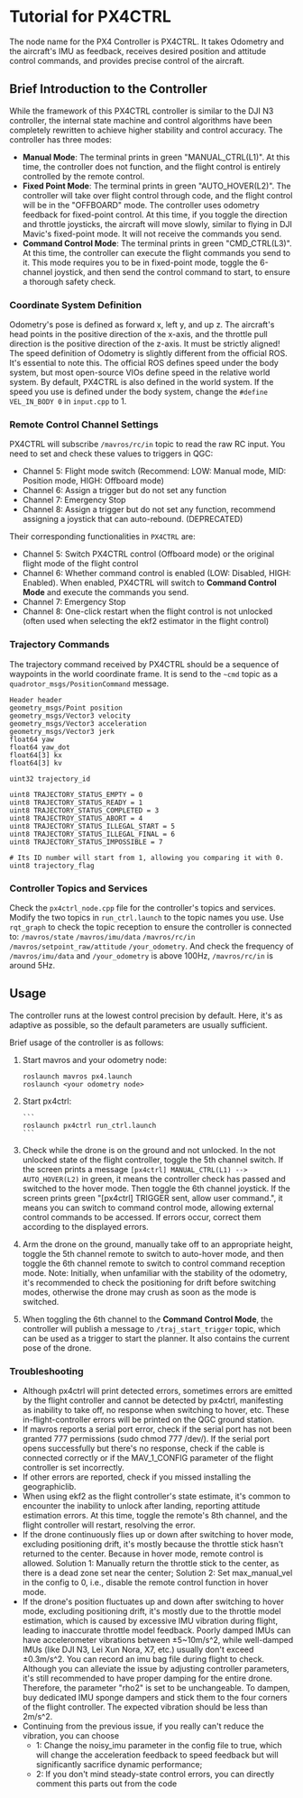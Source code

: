 # Tutorial for PX4CTRL

The node name for the PX4 Controller is PX4CTRL.
It takes Odometry and the aircraft's IMU as feedback, receives desired position and attitude control commands, and provides precise control of the aircraft.

## Brief Introduction to the Controller

While the framework of this PX4CTRL controller is similar to the DJI N3 controller, the internal state machine and control algorithms have been completely rewritten to achieve higher stability and control accuracy.
The controller has three modes:

- **Manual Mode**: The terminal prints in green "MANUAL_CTRL(L1)". At this time, the controller does not function, and the flight control is entirely controlled by the remote control.
- **Fixed Point Mode**: The terminal prints in green "AUTO_HOVER(L2)". The controller will take over flight control through code, and the flight control will be in the "OFFBOARD" mode.
  The controller uses odometry feedback for fixed-point control. At this time, if you toggle the direction and throttle joysticks, the aircraft will move slowly, similar to flying in DJI Mavic's fixed-point mode.
  It will not receive the commands you send.
- **Command Control Mode**: The terminal prints in green "CMD_CTRL(L3)". At this time, the controller can execute the flight commands you send to it.
  This mode requires you to be in fixed-point mode, toggle the 6-channel joystick, and then send the control command to start, to ensure a thorough safety check.

### Coordinate System Definition

Odometry's pose is defined as forward x, left y, and up z. The aircraft's head points in the positive direction of the x-axis, and the throttle pull direction is the positive direction of the z-axis. It must be strictly aligned!
The speed definition of Odometry is slightly different from the official ROS. It's essential to note this. The official ROS defines speed under the body system, but most open-source VIOs define speed in the relative world system.
By default, PX4CTRL is also defined in the world system. If the speed you use is defined under the body system, change the `#define VEL_IN_BODY 0` in `input.cpp` to 1.

### Remote Control Channel Settings

PX4CTRL will subscribe `/mavros/rc/in` topic to read the raw RC input.
You need to set and check these values to triggers in QGC:

- Channel 5: Flight mode switch (Recommend: LOW: Manual mode, MID: Position mode, HIGH: Offboard mode)
- Channel 6: Assign a trigger but do not set any function
- Channel 7: Emergency Stop
- Channel 8: Assign a trigger but do not set any function, recommend assigning a joystick that can auto-rebound. (DEPRECATED)

Their corresponding functionalities in `PX4CTRL` are:

- Channel 5: Switch PX4CTRL control (Offboard mode) or the original flight mode of the flight control
- Channel 6: Whether command control is enabled (LOW: Disabled, HIGH: Enabled). When enabled, PX4CTRL will switch to **Command Control Mode** and execute the commands you send.
- Channel 7: Emergency Stop
- Channel 8: One-click restart when the flight control is not unlocked (often used when selecting the ekf2 estimator in the flight control)

### Trajectory Commands

The trajectory command received by PX4CTRL should be a sequence of waypoints in the world coordinate frame.
It is send to the `~cmd` topic as a `quadrotor_msgs/PositionCommand` message.

```
Header header
geometry_msgs/Point position
geometry_msgs/Vector3 velocity
geometry_msgs/Vector3 acceleration
geometry_msgs/Vector3 jerk
float64 yaw
float64 yaw_dot
float64[3] kx
float64[3] kv

uint32 trajectory_id

uint8 TRAJECTORY_STATUS_EMPTY = 0
uint8 TRAJECTORY_STATUS_READY = 1
uint8 TRAJECTORY_STATUS_COMPLETED = 3
uint8 TRAJECTROY_STATUS_ABORT = 4
uint8 TRAJECTORY_STATUS_ILLEGAL_START = 5
uint8 TRAJECTORY_STATUS_ILLEGAL_FINAL = 6
uint8 TRAJECTORY_STATUS_IMPOSSIBLE = 7

# Its ID number will start from 1, allowing you comparing it with 0.
uint8 trajectory_flag
```

### Controller Topics and Services

Check the `px4ctrl_node.cpp` file for the controller's topics and services.
Modify the two topics in `run_ctrl.launch` to the topic names you use. Use `rqt_graph` to check the topic reception to ensure the controller is connected to:
`/mavros/state`
`/mavros/imu/data`
`/mavros/rc/in`
`/mavros/setpoint_raw/attitude`
`/your_odometry`.
And check the frequency of `/mavros/imu/data` and `/your_odometry` is above 100Hz, `/mavros/rc/in` is around 5Hz.

## Usage

The controller runs at the lowest control precision by default. Here, it's as adaptive as possible, so the default parameters are usually sufficient.

Brief usage of the controller is as follows:

1.  Start mavros and your odometry node:

    ```
    roslaunch mavros px4.launch
    roslaunch <your odometry node>
    ```

2.  Start px4ctrl:

        ```
        roslaunch px4ctrl run_ctrl.launch
        ```

3.  Check while the drone is on the ground and not unlocked. In the not unlocked state of the flight controller, toggle the 5th channel switch.
    If the screen prints a message `[px4ctrl] MANUAL_CTRL(L1) --> AUTO_HOVER(L2)` in green, it means the controller check has passed and switched to the hover mode.
    Then toggle the 6th channel joystick. If the screen prints green "[px4ctrl] TRIGGER sent, allow user command.", it means you can switch to command control mode, allowing external control commands to be accessed.
    If errors occur, correct them according to the displayed errors.

4.  Arm the drone on the ground, manually take off to an appropriate height, toggle the 5th channel remote to switch to auto-hover mode, and then toggle the 6th channel remote to switch to control command reception mode.
    Note: Initially, when unfamiliar with the stability of the odometry, it's recommended to check the positioning for drift before switching modes, otherwise the drone may crush as soon as the mode is switched.

5.  When toggling the 6th channel to the **Command Control Mode**, the controller will publish a message to `/traj_start_trigger` topic, which can be used as a trigger to start the planner.
    It also contains the current pose of the drone.

### Troubleshooting

- Although px4ctrl will print detected errors, sometimes errors are emitted by the flight controller and cannot be detected by px4ctrl, manifesting as inability to take off, no response when switching to hover, etc.
  These in-flight-controller errors will be printed on the QGC ground station.
- If mavros reports a serial port error, check if the serial port has not been granted 777 permissions (sudo chmod 777 /dev/<serial port name>).
  If the serial port opens successfully but there's no response, check if the cable is connected correctly or if the MAV_1_CONFIG parameter of the flight controller is set incorrectly.
- If other errors are reported, check if you missed installing the geographiclib.
- When using ekf2 as the flight controller's state estimate, it's common to encounter the inability to unlock after landing, reporting attitude estimation errors.
  At this time, toggle the remote's 8th channel, and the flight controller will restart, resolving the error.
- If the drone continuously flies up or down after switching to hover mode, excluding positioning drift, it's mostly because the throttle stick hasn't returned to the center.
  Because in hover mode, remote control is allowed. Solution 1: Manually return the throttle stick to the center, as there is a dead zone set near the center; Solution 2: Set max_manual_vel in the config to 0, i.e., disable the remote control function in hover mode.
- If the drone's position fluctuates up and down after switching to hover mode, excluding positioning drift, it's mostly due to the throttle model estimation, which is caused by excessive IMU vibration during flight, leading to inaccurate throttle model feedback.
  Poorly damped IMUs can have accelerometer vibrations between ±5~10m/s^2, while well-damped IMUs (like DJI N3, Lei Xun Nora, X7, etc.) usually don't exceed ±0.3m/s^2.
  You can record an imu bag file during flight to check. Although you can alleviate the issue by adjusting controller parameters, it's still recommended to have proper damping for the entire drone.
  Therefore, the parameter "rho2" is set to be unchangeable. To dampen, buy dedicated IMU sponge dampers and stick them to the four corners of the flight controller. The expected vibration should be less than 2m/s^2.
- Continuing from the previous issue, if you really can't reduce the vibration, you can choose
  - 1: Change the noisy_imu parameter in the config file to true, which will change the acceleration feedback to speed feedback but will significantly sacrifice dynamic performance;
  - 2: If you don't mind steady-state control errors, you can directly comment this parts out from the code
